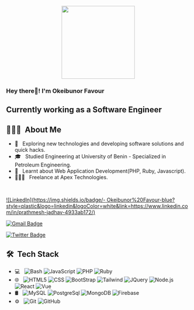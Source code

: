 <p align="center">
  <img src="https://github.com/thompsonemerson/thompsonemerson/raw/master/cover-thompson.png" height="200"/>
</p>

<h3> Hey there👋! I'm Okeibunor Favour</h2>
<h2> Currently working as a Software Engineer </h2>

## 👨🏻‍💻 &nbsp;About Me 

- 🤔 &nbsp; Exploring new technologies and developing software solutions and quick hacks.
- 🎓 &nbsp; Studied Engineering at University of Benin - Specialized in Petroleum Engineering.
- 💼 &nbsp; Learnt about Web Application Development(PHP, Ruby, Javascript).
- 👨🏻‍💻 &nbsp; Freelance at Apex Technologies. 

<br>

[![LinkedIn](https://img.shields.io/badge/- Okeibunor%20Favour-blue?style=plastic&logo=linkedin&logoColor=white&link=https://www.linkedin.com/in/prathmesh-jadhav-4933ab172/)](https://www.linkedin.com/in/favour-okeibunor/)

[![Gmail Badge](https://img.shields.io/badge/-favourokeibunor@gmail.com-c14438?style=flat-square&logo=Gmail&logoColor=white&link=mailto:favourokeibunor@gmail.com)](mailto:favourokeibunor@gmail.com)

[![Twitter Badge](https://img.shields.io/badge/-@favourokeibunor?style=flat-square&labelColor=1ca0f1&logo=twitter&logoColor=white&link=https://twitter.com/favourokeibunor)](https://twitter.com/favourokeibunor)


## 🛠 &nbsp;Tech Stack

- 💻 &nbsp;
  ![Bash](https://img.shields.io/badge/-Bash-333333?style=flat&logo=bash&logoColor=007396)
  ![JavaScript](https://img.shields.io/badge/-JavaScript-333333?style=flat&logo=javascript)
  ![PHP](https://img.shields.io/badge/-PHP-333333?style=flat&logo=php)
  ![Ruby](https://img.shields.io/badge/-Ruby-333333?style=flat&logo=ruby)
- 🌐 &nbsp;
  ![HTML5](https://img.shields.io/badge/-HTML5-333333?style=flat&logo=HTML5)
  ![CSS](https://img.shields.io/badge/-CSS-333333?style=flat&logo=CSS3&logoColor=1572B6)
  ![BootStrap](https://img.shields.io/badge/-BootStrap-333333?style=flat&logo=bootstrap&logoColor=1572B6)
  ![Tailwind](https://img.shields.io/badge/-Tailwind-333333?style=flat&logo=tailwind&logoColor=1272B6)
  ![JQuery](https://img.shields.io/badge/-JQuery-333333?style=flat&logo=jquery)
  ![Node.js](https://img.shields.io/badge/-Node.js-333333?style=flat&logo=node.js)
  ![React](https://img.shields.io/badge/-React-333333?style=flat&logo=react)
  ![Vue](https://img.shields.io/badge/-React-333333?style=flat&logo=vue)
- 🛢 &nbsp;
  ![MySQL](https://img.shields.io/badge/-MySQL-333333?style=flat&logo=mysql)
  ![PostgreSql](https://img.shields.io/badge/-MySQL-333333?style=flat&logo=mysql)
  ![MongoDB](https://img.shields.io/badge/-MongoDB-333333?style=flat&logo=mongodb)
  ![Firebase](https://img.shields.io/badge/-Firebase-333333?style=flat&logo=firebase)
- ⚙️ &nbsp;
  ![Git](https://img.shields.io/badge/-Git-333333?style=flat&logo=git)
  ![GitHub](https://img.shields.io/badge/-GitHub-333333?style=flat&logo=github)
  

<br/>

<!--
**Okeibunor/okeibunor** is a ✨ _special_ ✨ repository because its `README.md` (this file) appears on your GitHub profile.

Here are some ideas to get you started:

- 🔭 I’m currently working on Pocket App
- 🌱 I’m currently learning more concepts Cloud Devops, Terraform, Kubernetes.
- 👯 I’m looking to collaborate on awesome projects. Language Agnostic. Especially scripting languages like Javascript, 
- 💬 Ask me about Ruby, Nodejs, MVC, Design Patterns
- 😄 Pronouns: He/Him
- ⚡ Fun fact: Hot water will turn into ice faster than cold water
-->
